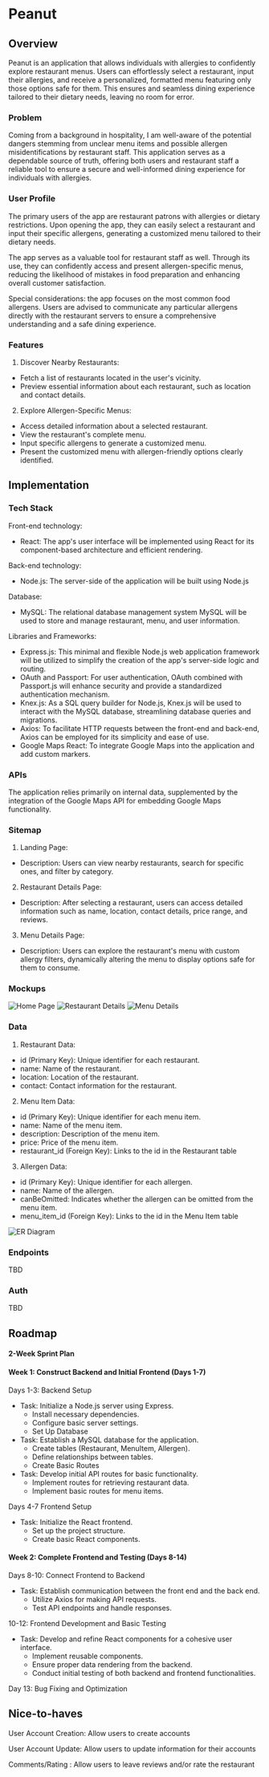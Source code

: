 # Peanut

## Overview

Peanut is an application that allows individuals with allergies to confidently explore restaurant menus. Users can effortlessly select a restaurant, input their allergies, and receive a personalized, formatted menu featuring only those options safe for them. This ensures and seamless dining experience tailored to their dietary needs, leaving no room for error.

### Problem

Coming from a background in hospitality, I am well-aware of the potential dangers stemming from unclear menu items and possible allergen misidentifications by restaurant staff. This application serves as a dependable source of truth, offering both users and restaurant staff a reliable tool to ensure a secure and well-informed dining experience for individuals with allergies.

### User Profile

The primary users of the app are restaurant patrons with allergies or dietary restrictions. Upon opening the app, they can easily select a restaurant and input their specific allergens, generating a customized menu tailored to their dietary needs. 

The app serves as a valuable tool for restaurant staff as well. Through its use, they can confidently access and present allergen-specific menus, reducing the likelihood of mistakes in food preparation and enhancing overall customer satisfaction.

Special considerations: the app focuses on the most common food allergens. Users are advised to communicate any particular allergens directly with the restaurant servers to ensure a comprehensive understanding and a safe dining experience.

### Features

1. Discover Nearby Restaurants:
- Fetch a list of restaurants located in the user's vicinity.
- Preview essential information about each restaurant, such as location and contact details.

2. Explore Allergen-Specific Menus:
- Access detailed information about a selected restaurant.
- View the restaurant's complete menu.
- Input specific allergens to generate a customized menu.
- Present the customized menu with allergen-friendly options clearly identified.

## Implementation

### Tech Stack

Front-end technology:
- React: The app's user interface will be implemented using React for its component-based architecture and efficient rendering.

Back-end technology:
- Node.js: The server-side of the application will be built using Node.js

Database:
- MySQL: The relational database management system MySQL will be used to store and manage restaurant, menu, and user information.

Libraries and Frameworks:
- Express.js: This minimal and flexible Node.js web application framework will be utilized to simplify the creation of the app's server-side logic and routing.
- OAuth and Passport: For user authentication, OAuth combined with Passport.js will enhance security and provide a standardized authentication mechanism.
- Knex.js: As a SQL query builder for Node.js, Knex.js will be used to interact with the MySQL database, streamlining database queries and migrations.
- Axios: To facilitate HTTP requests between the front-end and back-end, Axios can be employed for its simplicity and ease of use.
- Google Maps React: To integrate Google Maps into the application and add custom markers.

### APIs

The application relies primarily on internal data, supplemented by the integration of the Google Maps API for embedding Google Maps functionality.

### Sitemap

1. Landing Page:
- Description: Users can view nearby restaurants, search for specific ones, and filter by category.

2. Restaurant Details Page:
- Description: After selecting a restaurant, users can access detailed information such as name, location, contact details, price range, and reviews.

3. Menu Details Page:
- Description: Users can explore the restaurant's menu with custom allergy filters, dynamically altering the menu to display options safe for them to consume.

### Mockups

![Home Page](./project-mockups/home-screen.png)
![Restaurant Details](./project-mockups/restaurant-details-screen.png)
![Menu Details](./project-mockups//restaurant-menu-screen.png)

### Data

1. Restaurant Data:
- id (Primary Key): Unique identifier for each restaurant.
- name: Name of the restaurant.
- location: Location of the restaurant.
- contact: Contact information for the restaurant.

2. Menu Item Data:
- id (Primary Key): Unique identifier for each menu item.
- name: Name of the menu item.
- description: Description of the menu item.
- price: Price of the menu item.
- restaurant_id (Foreign Key): Links to the id in the Restaurant table

3. Allergen Data:
- id (Primary Key): Unique identifier for each allergen.
- name: Name of the allergen.
- canBeOmitted: Indicates whether the allergen can be omitted from the menu item.
- menu_item_id (Foreign Key): Links to the id in the Menu Item table

![ER Diagram](./project-mockups/ER-diagram.PNG)

### Endpoints

TBD

### Auth

TBD

## Roadmap

#### 2-Week Sprint Plan

#### Week 1: Construct Backend and Initial Frontend (Days 1-7)

Days 1-3: Backend Setup
- Task: Initialize a Node.js server using Express.
    - Install necessary dependencies.
    - Configure basic server settings.
    - Set Up Database 
- Task: Establish a MySQL database for the application.
    - Create tables (Restaurant, MenuItem, Allergen).
    - Define relationships between tables.
    - Create Basic Routes 
- Task: Develop initial API routes for basic functionality.
    - Implement routes for retrieving restaurant data.
    - Implement basic routes for menu items.

Days 4-7 Frontend Setup
- Task: Initialize the React frontend.
    - Set up the project structure.
    - Create basic React components.

#### Week 2: Complete Frontend and Testing (Days 8-14)

Days 8-10: Connect Frontend to Backend
- Task: Establish communication between the front end and the back end.
    - Utilize Axios for making API requests.
    - Test API endpoints and handle responses.

10-12: Frontend Development and Basic Testing
- Task: Develop and refine React components for a cohesive user interface.
    - Implement reusable components.
    - Ensure proper data rendering from the backend.
    - Conduct initial testing of both backend and frontend functionalities.

Day 13: Bug Fixing and Optimization

## Nice-to-haves

User Account Creation: Allow users to create accounts

User Account Update: Allow users to update information for their accounts

Comments/Rating : Allow users to leave reviews and/or rate the restaurant

